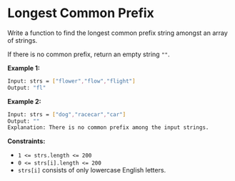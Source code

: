 # Longest Common Prefix

Write a function to find the longest common prefix string amongst an array of strings.

If there is no common prefix, return an empty string `""`.

**Example 1:**

```bash
Input: strs = ["flower","flow","flight"]
Output: "fl"
```

**Example 2:**

```bash
Input: strs = ["dog","racecar","car"]
Output: ""
Explanation: There is no common prefix among the input strings.
```

**Constraints:**

- `1 <= strs.length <= 200`
- `0 <= strs[i].length <= 200`
- `strs[i]` consists of only lowercase English letters.
